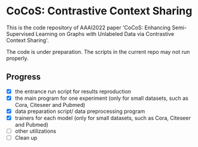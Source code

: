 # CoCoS: Contrastive Context Sharing

This is the code repository of AAAI2022 paper 'CoCoS: Enhancing Semi-Supervised Learning on Graphs with Unlabeled Data via Contrastive Context Sharing'.

The code is under preparation. The scripts in the current repo may not run properly.

## Progress
- [x] the entrance run script for results reproduction
- [x] the main program for one experiment (only for small datasets, such as Cora, Citeseer and Pubmed)
- [x] data preparation script/ data preprocessing program
- [x] trainers for each model (only for small datasets, such as Cora, Citeseer and Pubmed)
- [ ] other utilizations
- [ ] Clean up